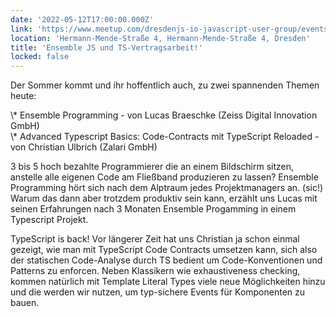 ```yaml
---
date: '2022-05-12T17:00:00.000Z'
link: 'https://www.meetup.com/dresdenjs-io-javascript-user-group/events/wwdfrqydchbqb/'
location: 'Hermann-Mende-Straße 4, Hermann-Mende-Straße 4, Dresden'
title: 'Ensemble JS und TS-Vertragsarbeit!'
locked: false
---
```

Der Sommer kommt und ihr hoffentlich auch, zu zwei spannenden Themen heute:

\\\* Ensemble Programming - von Lucas Braeschke (Zeiss Digital Innovation GmbH)  
\\\* Advanced Typescript Basics: Code-Contracts mit TypeScript Reloaded - von Christian Ulbrich (Zalari GmbH)

3 bis 5 hoch bezahlte Programmierer die an einem Bildschirm sitzen, anstelle alle eigenen Code am Fließband produzieren zu lassen? Ensemble Programming hört sich nach dem Alptraum jedes Projektmanagers an. (sic!) Warum das dann aber trotzdem produktiv sein kann, erzählt uns Lucas mit seinen Erfahrungen nach 3 Monaten Ensemble Progamming in einem Typescript Projekt.

TypeScript is back! Vor längerer Zeit hat uns Christian ja schon einmal gezeigt, wie man mit TypeScript Code Contracts umsetzen kann, sich also der statischen Code-Analyse durch TS bedient um Code-Konventionen und Patterns zu enforcen. Neben Klassikern wie exhaustiveness checking, kommen natürlich mit Template Literal Types viele neue Möglichkeiten hinzu und die werden wir nutzen, um typ-sichere Events für Komponenten zu bauen.
